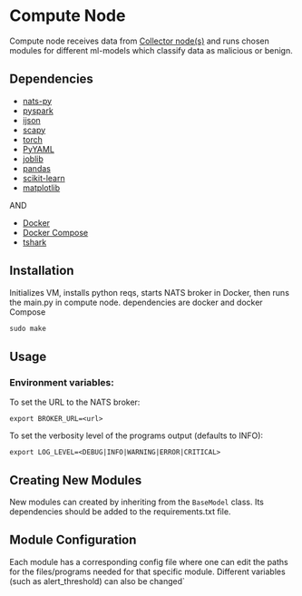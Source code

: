 # Compute Node

Compute node receives data from [Collector node(s)](https://github.com/D-A-I-S-I/compute-node) and runs chosen modules for different ml-models which classify data as malicious or benign.

## Dependencies

- [nats-py](https://pypi.org/project/nats-py/)
- [pyspark](https://pypi.org/project/pyspark/)
- [ijson](https://pypi.org/project/ijson/)
- [scapy](https://pypi.org/project/scapy/)
- [torch](https://pytorch.org/)
- [PyYAML](https://pypi.org/project/PyYAML/)
- [joblib](https://pypi.org/project/joblib/)
- [pandas](https://pandas.pydata.org/)
- [scikit-learn](https://scikit-learn.org/stable/)
- [matplotlib](https://matplotlib.org/)

AND

- [Docker](https://www.docker.com)
- [Docker Compose](https://github.com/docker/compose)
- [tshark](https://www.wireshark.org/docs/)

## Installation
Initializes VM, installs python reqs, starts NATS broker in Docker, then runs the main.py in compute node. dependencies are docker and docker Compose
```python
sudo make
```

## Usage

### Environment variables:


To set the URL to the NATS broker:

```shell
export BROKER_URL=<url>
```

To set the verbosity level of the programs output (defaults to INFO):

```shell
export LOG_LEVEL=<DEBUG|INFO|WARNING|ERROR|CRITICAL>
```

## Creating New Modules
New modules can created by inheriting from the `BaseModel` class. <!---The module will then need to be specified in the init file and -->Its dependencies should be added to the requirements.txt file.

## Module Configuration

Each module has a corresponding config file where one can edit the paths for the files/programs needed for that specific module. Different variables (such as alert_threshold) can also be changed`
